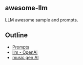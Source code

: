 ## awesome-llm

LLM awesome sample and prompts.


## Outline

* [Prompts](./prompts/README.md)
* [llm - OpenAi](./llm/README.md)
* [music gen AI](./music-gen/README.md)
